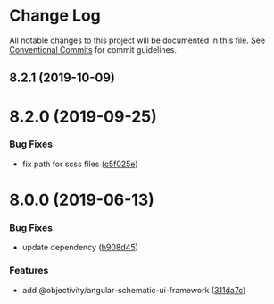 # Change Log

All notable changes to this project will be documented in this file.
See [Conventional Commits](https://conventionalcommits.org) for commit guidelines.

## 8.2.1 (2019-10-09)



# 8.2.0 (2019-09-25)


### Bug Fixes

* fix path for scss files ([c5f025e](https://github.com/ObjectivityLtd/angular-schematics/commit/c5f025e))



# 8.0.0 (2019-06-13)


### Bug Fixes

* update dependency ([b908d45](https://github.com/ObjectivityLtd/angular-schematics/commit/b908d45))


### Features

* add @objectivity/angular-schematic-ui-framework ([311da7c](https://github.com/ObjectivityLtd/angular-schematics/commit/311da7c))
